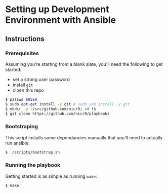 # Setting up Development Environment with Ansible

## Instructions

### Prerequisites

Assuming you're starting from a blank slate, you'll need the following to get started:

* set a strong user password
* install `git`
* cloen this repo

```bash
$ passwd $USER
$ sudo apt-get install -y git # sudo yum install -y git
$ mkdir -p ~/src/github.com/nicr9; cd !$
$ git clone https://github.com/nicr9/playbooks
```

### Bootstraping

This script installs some dependancies manually that you'll need to actually run
ansible:

```bash
$ ./scripts/bootstrap.sh
```

### Running the playbook

Getting started is as simple as running `make`:

```bash
$ make
```
